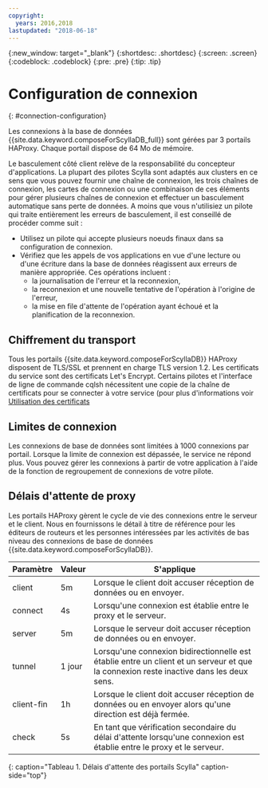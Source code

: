 ```yaml
---
copyright:
  years: 2016,2018
lastupdated: "2018-06-18"
---
```


{:new_window: target="_blank"}
{:shortdesc: .shortdesc}
{:screen: .screen}
{:codeblock: .codeblock}
{:pre: .pre}
{:tip: .tip}

# Configuration de connexion
{: #connection-configuration}

Les connexions à la base de données {{site.data.keyword.composeForScyllaDB_full}} sont gérées par 3 portails HAProxy. Chaque portail dispose de 64 Mo de mémoire.

Le basculement côté client relève de la responsabilité du concepteur d'applications. La plupart des pilotes Scylla sont adaptés aux clusters en ce sens que vous pouvez fournir une chaîne de connexion, les trois chaînes de connexion, les cartes de connexion ou une combinaison de ces éléments pour gérer plusieurs chaînes de connexion et effectuer un basculement automatique sans perte de données. A moins que vous n'utilisiez un pilote qui traite entièrement les erreurs de basculement, il est conseillé de procéder comme suit :

* Utilisez un pilote qui accepte plusieurs noeuds finaux dans sa configuration de connexion.
* Vérifiez que les appels de vos applications en vue d'une lecture ou d'une écriture dans la base de données réagissent aux erreurs de manière appropriée. Ces opérations incluent :
  + la journalisation de l'erreur et la reconnexion,
  + la reconnexion et une nouvelle tentative de l'opération à l'origine de l'erreur,
  + la mise en file d'attente de l'opération ayant échoué et la planification de la reconnexion.

## Chiffrement du transport

Tous les portails {{site.data.keyword.composeForScyllaDB}} HAProxy disposent de TLS/SSL et prennent en charge TLS version 1.2. Les certificats du service sont des certificats Let's Encrypt. Certains pilotes et l'interface de ligne de commande cqlsh nécessitent une copie de la chaîne de certificats pour se connecter à votre service (pour plus d'informations voir [Utilisation des certificats](https://console.{DomainName}/docs/services/ComposeForScyllaDB/scylla-certificates.html)

## Limites de connexion

Les connexions de base de données sont limitées à 1000 connexions par portail. Lorsque la limite de connexion est dépassée, le service ne répond plus. Vous pouvez gérer les connexions à partir de votre application à l'aide de la fonction de regroupement de connexions de votre pilote.

## Délais d'attente de proxy

Les portails HAProxy gèrent le cycle de vie des connexions entre le serveur et le client. Nous en fournissons le détail à titre de référence pour les éditeurs de routeurs et les personnes intéressées par les activités de bas niveau des connexions de base de données {{site.data.keyword.composeForScyllaDB}}.

Paramètre | Valeur | S'applique
----------|-----------|-----------
client | 5m | Lorsque le client doit accuser réception de données ou en envoyer.
connect | 4s | Lorsqu'une connexion est établie entre le proxy et le serveur.
server | 5m | Lorsque le serveur doit accuser réception de données ou en envoyer.
tunnel | 1 jour | Lorsqu'une connexion bidirectionnelle est établie entre un client et un serveur et que la connexion reste inactive dans les deux sens.
client-fin | 1h | Lorsque le client doit accuser réception de données ou en envoyer alors qu'une direction est déjà fermée.
check | 5s | En tant que vérification secondaire du délai d'attente lorsqu'une connexion est établie entre le proxy et le serveur.

{: caption="Tableau 1. Délais d'attente des portails Scylla" caption-side="top"}
